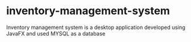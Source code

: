 # inventory-management-system
Inventory management system is a desktop application developed using JavaFX and used MYSQL as a database